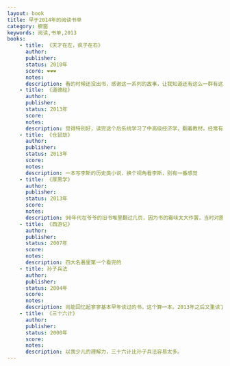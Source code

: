 ```yaml
---
layout: book
title: 早于2014年的阅读书单
category: 橱窗
keywords: 阅读,书单,2013
books:
    - title: 《天才在左，疯子在右》
      author:
      publisher:
      status: 2010年
      score: ❤❤❤
      notes:
      description: 看的时候还没出书，感谢这一系列的故事，让我知道还有这么一群有这种心理状态的人。
    - title: 《道德经》
      author:
      publisher:
      status: 2013年
      score:
      notes:
      description: 觉得特别好，读完这个后系统学习了中高级经济学，翻着教材，经常有“他们说的不是一回事吗？”的感觉
    - title: 《仓鼠劫》
      author:
      publisher:
      status: 2013年
      score:
      notes:
      description: 一本写李斯的历史类小说，换个视角看李斯，别有一番感觉
    - title: 《厚黑学》
      author:
      publisher:
      status: 2013年
      score:
      notes:
      description: 90年代在爷爷的旧书堆里翻过几页，因为书的霉味太大作罢，当时对圈圈的理论印象深刻。研一读完了整本书，一句话证明自己读过这本书：“李宗吾这人太坏了，教人厚黑学，我不知道这个人，也没读过这本书”
    - title: 《西游记》
      author:
      publisher:
      status: 2007年
      score:
      notes:
      description: 四大名著里第一个看完的
    - title: 孙子兵法
      author:
      publisher:
      status: 2004年
      score:
      notes:
      description: 尚能回忆起寥寥基本早年读过的书，这个算一本。2013年之后又重读了几遍，有了新的认识。
    - title: 《三十六计》
      author:
      publisher:
      status: 2000年
      score:
      notes:
      description: 以我少儿的理解力，三十六计比孙子兵法容易太多。
---
```

